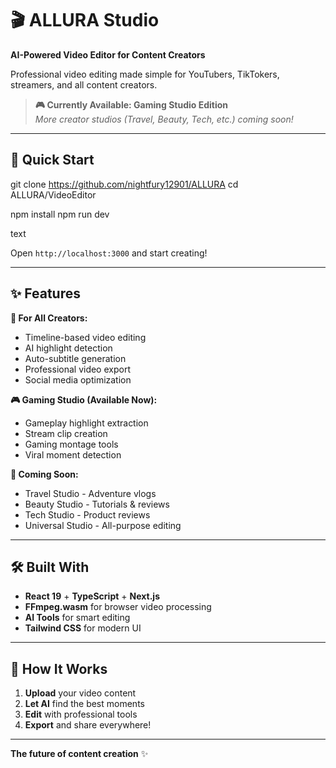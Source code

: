 # 🎬 ALLURA Studio

**AI-Powered Video Editor for Content Creators**

Professional video editing made simple for YouTubers, TikTokers, streamers, and all content creators.

> **🎮 Currently Available: Gaming Studio Edition**  
> *More creator studios (Travel, Beauty, Tech, etc.) coming soon!*

---

## 🚀 Quick Start

git clone https://github.com/nightfury12901/ALLURA
cd ALLURA/VideoEditor

npm install
npm run dev

text

Open `http://localhost:3000` and start creating!

---

## ✨ Features

**🎯 For All Creators:**
- Timeline-based video editing
- AI highlight detection
- Auto-subtitle generation
- Professional video export
- Social media optimization

**🎮 Gaming Studio (Available Now):**
- Gameplay highlight extraction
- Stream clip creation
- Gaming montage tools
- Viral moment detection

**🔮 Coming Soon:**
- Travel Studio - Adventure vlogs
- Beauty Studio - Tutorials & reviews  
- Tech Studio - Product reviews
- Universal Studio - All-purpose editing

---

## 🛠 Built With

- **React 19** + **TypeScript** + **Next.js**
- **FFmpeg.wasm** for browser video processing
- **AI Tools** for smart editing
- **Tailwind CSS** for modern UI

---

## 📱 How It Works

1. **Upload** your video content
2. **Let AI** find the best moments
3. **Edit** with professional tools
4. **Export** and share everywhere!

---

**The future of content creation** ✨